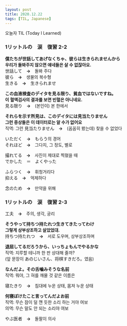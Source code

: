 ```yaml
---
layout: post
title: 2020.12.22
tags: [TIL, Japanese]
---
```


오늘자 TIL (Today I Learned)
### 1リットルの　涙　復習  2-2

**僕たちが世話してあげなくちゃ、彼らは生きられませんから**  
**우리가 돌봐주지 않으면 얘네들은 살 수 없잖아요.**  
世話して　**→**　돌봐 주다  
彼ら　**→**　생물의 복수형  
生きる　**→**　生きられませ

**この血液検査のデイタを見る限り、貧血ではないですね。**  
**이 혈액검사의 결과를 보면 빈혈은 아니네요.**  
見る限り　**→**　(본인이) 본 한에서

**それらを示す所見は、このデイタには見当たりません**  
**그런 증상들은 이 데이터로는 알 수가 없어요**  
직역: 그런
見当たりません　**→**　(꼼꼼히 봤는데) 찾을 수 없었다

いただく　**→**　もらう의 경어  
それほど　**→**　그다지, 그 정도, 별로

撮れてる　**→**　사진이 제대로 찍혔을 때  
でかした　＝　よくやった

ふらつく　**→**　휘청거리다  
抑える　**→**　억제하다  

念のため　**→**　만약을 위해  


### 1リットルの　涙　復習  2-3

工夫　**→**　주의, 생각, 궁리

**そうやって持ちつ持たれつ生きてきたってわけ**  
**그렇게 상부상조하고 살았었대.**  
持ちつ持たれつ　**→**　서로 도우며, 상부상조하며

**退屈してるだろうから、いっちょもんでやるかな**  
직역: 지루할 테니까 한 판 상대해 줄까?  
(앞 문장이 あのじいさん、将棋すきだろ。였음)

**なんだよ。その舌嚙みそうな名前**  
직역: 뭐야, 그 혀를 깨물 것 같은 이름은

寝たきり　**→**　침대에 누운 상태, 몸져 누운 상태

**何寝ぼけたこと言ってんだよお前**  
직역: 무슨 잠이 덜 깬 듯한 소리 하는 거야 여보  
의역: 무슨 말도 안 되는 소리야 여보

やぶ医者　**→**　돌팔이 의사